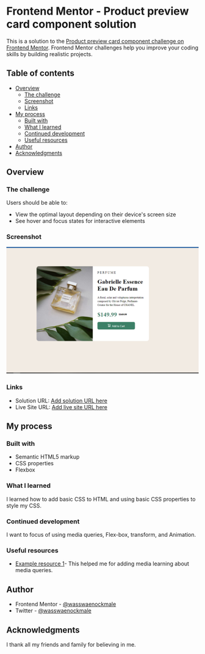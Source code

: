# Frontend Mentor - Product preview card component solution

This is a solution to the [Product preview card component challenge on Frontend Mentor](https://www.frontendmentor.io/challenges/product-preview-card-component-GO7UmttRfa). Frontend Mentor challenges help you improve your coding skills by building realistic projects. 

## Table of contents

- [Overview](#overview)
  - [The challenge](#the-challenge)
  - [Screenshot](#screenshot)
  - [Links](#links)
- [My process](#my-process)
  - [Built with](#built-with)
  - [What I learned](#what-i-learned)
  - [Continued development](#continued-development)
  - [Useful resources](#useful-resources)
- [Author](#author)
- [Acknowledgments](#acknowledgments)

## Overview

### The challenge

Users should be able to:

- View the optimal layout depending on their device's screen size
- See hover and focus states for interactive elements

### Screenshot

![](./images/product-preview.PNG) 
<!-- I am supposed to add a screenshot of my project here. -->
<!-- Add a screenshot of your solution. The easiest way to do this is to use Firefox to view your project, right-click the page and select "Take a Screenshot". You can choose either a full-height screenshot or a cropped one based on how long the page is. If it's very long, it might be best to crop it.

Alternatively, you can use a tool like [FireShot](https://getfireshot.com/) to take the screenshot. FireShot has a free option, so you don't need to purchase it. 

Then crop/optimize/edit your image however you like, add it to your project, and update the file path in the image above.

**Note: Delete this note and the paragraphs above when you add your screenshot. If you prefer not to add a screenshot, feel free to remove this entire section.** -->

### Links

- Solution URL: [Add solution URL here](https://github.com/wasswaenockmale/frontendmentor_challenges/tree/master/product-preview-card-component-main)
- Live Site URL: [Add live site URL here](https://your-live-site-url.com)

## My process

### Built with

- Semantic HTML5 markup
- CSS properties
- Flexbox

### What I learned

I learned how to add basic CSS to HTML and using basic CSS properties to style my CSS.


### Continued development

I want to focus of using media queries, Flex-box, transform, and Animation.

### Useful resources

- [Example resource 1](https://css-tricks.com/a-complete-guide-to-css-media-queries/)- This helped me for adding media learning about media queries. 

## Author

<!-- - Website - [Add your name here](https://www.your-site.com) -->
- Frontend Mentor - [@wasswaenockmale](https://www.frontendmentor.io/profile/wasswaenockmale)
- Twitter - [@wasswaenockmale](https://twitter.com/wasswaenockmale)

## Acknowledgments

I thank all my friends and family for believing in me. 